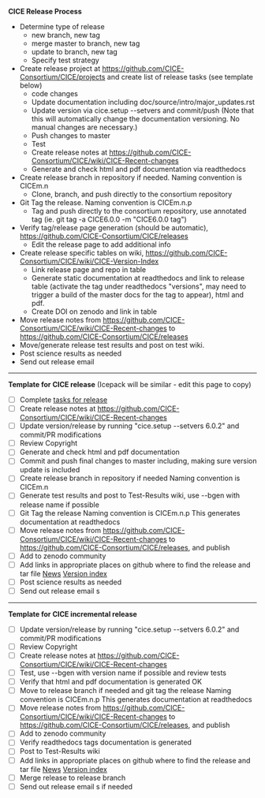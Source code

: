 **CICE Release Process**

* Determine type of release
  * new branch, new tag
  * merge master to branch, new tag
  * update to branch, new tag
  * Specify test strategy
* Create release project at https://github.com/CICE-Consortium/CICE/projects and create list of release tasks (see template below)
  * code changes
  * Update documentation including doc/source/intro/major_updates.rst
  * Update version via cice.setup --setvers and commit/push (Note that this will automatically change the documentation versioning. No manual changes are necessary.)
  * Push changes to master
  * Test
  * Create release notes at https://github.com/CICE-Consortium/CICE/wiki/CICE-Recent-changes
  * Generate and check html and pdf documentation via readthedocs
* Create release branch in repository if needed.  Naming convention is CICEm.n
  * Clone, branch, and push directly to the consortium repository
* Git Tag the release. Naming convention is CICEm.n.p
  * Tag and push directly to the consortium repository, use annotated tag (ie. git tag -a CICE6.0.0 -m "CICE6.0.0 tag")
* Verify tag/release page generation (should be automatic), https://github.com/CICE-Consortium/CICE/releases
  * Edit the release page to add additional info
* Create release specific tables on wiki, https://github.com/CICE-Consortium/CICE/wiki/CICE-Version-Index
  * Link release page and repo in table
  * Generate static documentation at readthedocs and link to release table (activate the tag under readthedocs "versions", may need to trigger a build of the master docs for the tag to appear), html and pdf.
  * Create DOI on zenodo and link in table
* Move release notes from https://github.com/CICE-Consortium/CICE/wiki/CICE-Recent-changes to https://github.com/CICE-Consortium/CICE/releases
* Move/generate release test results and post on test wiki.
* Post science results as needed
* Send out release email 

-----------------------------------------
**Template for CICE release**    (Icepack will be similar - edit this page to copy)

- [ ] Complete [tasks for release](https://github.com/CICE-Consortium/Icepack/projects/2)
- [ ] Create release notes at https://github.com/CICE-Consortium/CICE/wiki/CICE-Recent-changes
- [ ] Update version/release by running "cice.setup --setvers 6.0.2" and commit/PR modifications
- [ ] Review Copyright
- [ ] Generate and check html and pdf documentation
- [ ] Commit and push final changes to master including, making sure version update is included
- [ ] Create release branch in repository if needed
Naming convention is CICEm.n
- [ ] Generate test results and post to Test-Results wiki, use --bgen with release name if possible
- [ ] Git Tag the release
Naming convention is CICEm.n.p
This generates documentation at readthedocs
- [ ] Move release notes from https://github.com/CICE-Consortium/CICE/wiki/CICE-Recent-changes to https://github.com/CICE-Consortium/CICE/releases, and publish
- [ ] Add to zenodo community
- [ ] Add links in appropriate places on github where to find the release and tar file
[News](https://github.com/CICE-Consortium/About-Us/wiki/Consortium-News-and-Highlights)
[Version index](https://github.com/CICE-Consortium/CICE/wiki/CICE-Version-Index)
- [ ] Post science results as needed
- [ ] Send out release email s

-----------------------------------------
**Template for CICE incremental release** 

- [ ] Update version/release by running "cice.setup --setvers 6.0.2" and commit/PR modifications
- [ ] Review Copyright
- [ ] Create release notes at https://github.com/CICE-Consortium/CICE/wiki/CICE-Recent-changes
- [ ] Test, use --bgen with version name if possible and review tests
- [ ] Verify that html and pdf documentation is generated OK
- [ ] Move to release branch if needed and git tag the release
Naming convention is CICEm.n.p
This generates documentation at readthedocs
- [ ] Move release notes from https://github.com/CICE-Consortium/CICE/wiki/CICE-Recent-changes to https://github.com/CICE-Consortium/CICE/releases, and publish
- [ ] Add to zenodo community
- [ ] Verify readthedocs tags documentation is generated
- [ ] Post to Test-Results wiki
- [ ] Add links in appropriate places on github where to find the release and tar file
[News](https://github.com/CICE-Consortium/About-Us/wiki/Consortium-News-and-Highlights)
[Version index](https://github.com/CICE-Consortium/CICE/wiki/CICE-Version-Index)
- [ ] Merge release to release branch
- [ ] Send out release email s if needed
